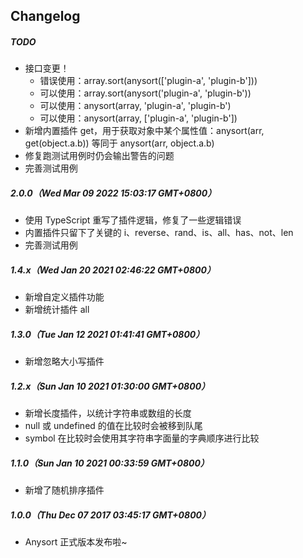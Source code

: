 ## Changelog

##### TODO

* 接口变更！
  - 错误使用：array.sort(anysort(['plugin-a', 'plugin-b']))
  - 可以使用：array.sort(anysort('plugin-a', 'plugin-b'))
  - 可以使用：anysort(array, 'plugin-a', 'plugin-b')
  - 可以使用：anysort(array, ['plugin-a', 'plugin-b'])
* 新增内置插件 get，用于获取对象中某个属性值：anysort(arr, get(object.a.b)) 等同于 anysort(arr, object.a.b)
* 修复跑测试用例时仍会输出警告的问题
* 完善测试用例

##### 2.0.0（Wed Mar 09 2022 15:03:17 GMT+0800）

* 使用 TypeScript 重写了插件逻辑，修复了一些逻辑错误
* 内置插件只留下了关键的 i、reverse、rand、is、all、has、not、len
* 完善测试用例

##### 1.4.x（Wed Jan 20 2021 02:46:22 GMT+0800）

* 新增自定义插件功能
* 新增统计插件 all

##### 1.3.0（Tue Jan 12 2021 01:41:41 GMT+0800）

* 新增忽略大小写插件

##### 1.2.x（Sun Jan 10 2021 01:30:00 GMT+0800）

* 新增长度插件，以统计字符串或数组的长度
* null 或 undefined 的值在比较时会被移到队尾
* symbol 在比较时会使用其字符串字面量的字典顺序进行比较

##### 1.1.0（Sun Jan 10 2021 00:33:59 GMT+0800）

* 新增了随机排序插件

##### 1.0.0（Thu Dec 07 2017 03:45:17 GMT+0800）

* Anysort 正式版本发布啦~